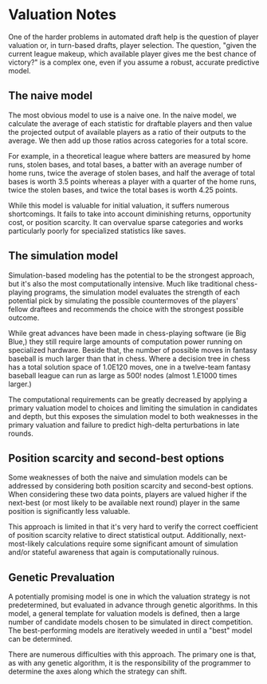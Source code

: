 # Valuation Notes

One of the harder problems in automated draft help is the question of player valuation or, in turn-based drafts, player selection. The question, "given the current league makeup, which available player gives me the best chance of victory?" is a complex one, even if you assume a robust, accurate predictive model.

## The naive model

The most obvious model to use is a naive one. In the naive model, we calculate the average of each statistic for draftable players and then value the projected output of available players as a ratio of their outputs to the average. We then add up those ratios across categories for a total score.

For example, in a theoretical league where batters are measured by home runs, stolen bases, and total bases, a batter with an average number of home runs, twice the average of stolen bases, and half the average of total bases is worth 3.5 points whereas a player with a quarter of the home runs, twice the stolen bases, and twice the total bases is worth 4.25 points.

While this model is valuable for initial valuation, it suffers numerous shortcomings. It fails to take into account diminishing returns, opportunity cost, or position scarcity. It can overvalue sparse categories and works particularly poorly for specialized statistics like saves.

## The simulation model

Simulation-based modeling has the potential to be the strongest approach, but it's also the most computationally intensive. Much like traditional chess-playing programs, the simulation model evaluates the strength of each potential pick by simulating the possible countermoves of the players' fellow draftees and recommends the choice with the strongest possible outcome.

While great advances have been made in chess-playing software (ie Big Blue,) they still require large amounts of computation power running on specialized hardware. Beside that, the number of possible moves in fantasy baseball is much larger than that in chess. Where a decision tree in chess has a total solution space of 1.0E120 moves, one in a twelve-team fantasy baseball league can run as large as 500! nodes (almost 1.E1000 times larger.)

The computational requirements can be greatly decreased by applying a primary valuation model to choices and limiting the simulation in candidates and depth, but this exposes the simulation model to both weaknesses in the primary valuation and failure to predict high-delta perturbations in late rounds.

## Position scarcity and second-best options

Some weaknesses of both the naive and simulation models can be addressed by considering both position scarcity and second-best options. When considering these two data points, players are valued higher if the next-best (or most likely to be available next round) player in the same position is significantly less valuable.

This approach is limited in that it's very hard to verify the correct coefficient of position scarcity relative to direct statistical output. Additionally, next-most-likely calculations require some significant amount of simulation and/or stateful awareness that again is computationally ruinous.

## Genetic Prevaluation

A potentially promising model is one in which the valuation strategy is not predetermined, but evaluated in advance through genetic algorithms. In this model, a general template for valuation models is defined, then a large number of candidate models chosen to be simulated in direct competition. The best-performing models are iteratively weeded in until a "best" model can be determined.

There are numerous difficulties with this approach. The primary one is that, as with any genetic algorithm, it is the responsibility of the programmer to determine the axes along which the strategy can shift. 
